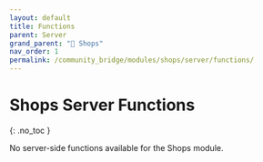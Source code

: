 ```yaml
---
layout: default
title: Functions
parent: Server
grand_parent: "🛒 Shops"
nav_order: 1
permalink: /community_bridge/modules/shops/server/functions/
---
```


# Shops Server Functions
{: .no_toc }

No server-side functions available for the Shops module.